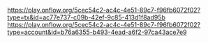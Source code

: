 https://play.onflow.org/5cec54c2-ac4c-4e51-89c7-f96fb6072f02?type=tx&id=ac77e737-c09b-42ef-9c85-413d1f8ad95b
https://play.onflow.org/5cec54c2-ac4c-4e51-89c7-f96fb6072f02?type=account&id=b76a6355-b493-4ead-a6f2-97ca43ace7e9